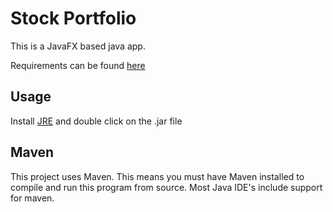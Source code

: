 # Stock Portfolio
This is a JavaFX based java app.

Requirements can be found [here](http://www.se.rit.edu/~swen-262/design_project/ProjectDescription/design-activityrel2.html)

## Usage
Install [JRE](http://www.oracle.com/technetwork/java/javase/downloads/jre8-downloads-2133155.html) and double click on the .jar file

## Maven
This project uses Maven. This means you must have Maven installed to compile and run this program from source. Most Java IDE's include support for maven.
